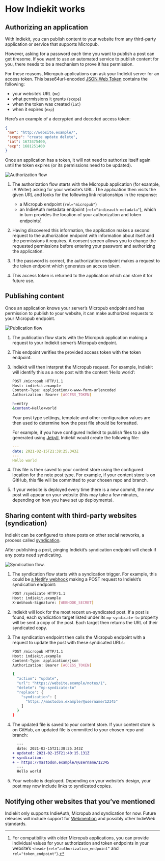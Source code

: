 # How Indiekit works

## Authorizing an application

With Indiekit, you can publish content to your website from any third-party application or service that supports Micropub.

However, asking for a password each time you want to publish a post can get tiresome. If you want to use an automated service to publish content for you, there needs to be a mechanism to prove it has permission.

For these reasons, Micropub applications can ask your Indiekit server for an access token. This base64url-encoded [JSON Web Token](https://jwt.io) contains the following:

* your website’s URL (`me`)
* what permissions it grants (`scope`)
* when the token was created (`iat`)
* when it expires (`exp`)

Here’s an example of a decrypted and decoded access token:

```json
{
 "me": "http://website.example/",
 "scope": "create update delete",
 "iat": 1673475400,
 "exp": 1681251400
}
```

Once an application has a token, it will not need to authorize itself again until the token expires (or its permissions need to be updated).

![Authorization flow](/authorization-flow.png)

1. The authorization flow starts with the Micropub application (for example, iA Writer) asking for your website’s URL. The application then visits the given URL and looks for the following link relationships in the response:

    * a Micropub endpoint (`rel="micropub"`)
    * an IndieAuth metadata endpoint (`rel="indieauth-metadata"`), which in turn provides the location of your authorization and token endpoints[^1]

2. Having discovered this information, the application makes a second request to the authorization endpoint with information about itself and the permissions it requires. A consent screen allows you to change the requested permissions before entering your password and authorizing the application.

3. If the password is correct, the authorization endpoint makes a request to the token endpoint which generates an access token.

4. This access token is returned to the application which can store it for future use.

## Publishing content

Once an application knows your server’s Micropub endpoint and has permission to publish to your website, it can make authorized requests to your Micropub endpoint.

![Publication flow](/publication-flow.png)

1. The publication flow starts with the Micropub application making a request to your Indiekit server’s Micropub endpoint.

2. This endpoint verifies the provided access token with the token endpoint.

3. Indiekit will then interpret the Micropub request. For example, Indiekit will identify this as a note post with the content ‘Hello world’:

    ```sh
    POST /micropub HTTP/1.1
    Host: indiekit.example
    Content-Type: application/x-www-form-urlencoded
    Authorization: Bearer [ACCESS_TOKEN]

    h=entry
    &content=Hello+world
    ```

    Your post type settings, template and other configuration values are then used to determine how the post file should be formatted.

    For example, if you have configured Indiekit to publish files to a site generated using [Jekyll](https://jekyllrb.com), Indiekit would create the following file:

    ```yaml
    ---
    date: 2021-02-15T21:38:25.343Z
    ---
    Hello world
    ```

4. This file is then saved to your content store using the configured location for the note post type. For example, if your content store is on GitHub, this file will be committed to your chosen repo and branch.

5. If your website is deployed every time there is a new commit, the new post will appear on your website (this may take a few minutes, depending on how you have set up deployments).

## Sharing content with third-party websites (syndication)

Indiekit can be configured to share posts on other social networks, a process called [syndication](concepts.md#syndication).

After publishing a post, pinging Indiekit’s syndication endpoint will check if any posts need syndicating.

![Syndication flow.](/syndication-flow.png)

1. The syndication flow starts with a syndication trigger. For example, this could be [a Netlify webhook](concepts.md#using-an-outgoing-webhook-on-netlify) making a POST request to Indiekit’s syndication endpoint:

    ```sh
    POST /syndicate HTTP/1.1
    Host: indiekit.example
    X-Webhook-Signature: [WEBHOOK_SECRET]
    ```

2. Indiekit will look for the most recent un-syndicated post. If a post is found, each syndication target listed under its `mp-syndicate-to` property will be sent a copy of the post. Each target then returns the URL of their syndicated copy.

3. The syndication endpoint then calls the Micropub endpoint with a request to update the post with these syndicated URLs:

    ```sh
    POST /micropub HTTP/1.1
    Host: indiekit.example
    Content-Type: application/json
    Authorization: Bearer [ACCESS_TOKEN]

    {
      "action": "update",
      "url": "https://website.example/notes/1",
      "delete": "mp-syndicate-to"
      "replace": {
        "syndication": [
          "https://mastodon.example/@username/12345"
        ]
      }
    }
    ```

4. The updated file is saved to your content store. If your content store is on GitHub, an updated file is committed to your chosen repo and branch:

    ```diff
      ---
      date: 2021-02-15T21:38:25.343Z
    + updated: 2021-02-15T21:40:15.131Z
    + syndication:
    + - https://mastodon.example/@username/12345
      ---
      Hello world
    ```

5. Your website is deployed. Depending on your website’s design, your post may now include links to syndicated copies.

## Notifying other websites that you’ve mentioned

Indiekit only supports IndieAuth, Micropub and syndication for now. Future releases will include support for [Webmention](https://www.w3.org/TR/webmention/) and possibly other IndieWeb standards.

[^1]: For compatibility with older Micropub applications, you can provide individual values for your authorization and token endpoints in your website’s `<head>` (`rel="authorization_endpoint"` and `rel="token_endpoint"`).
